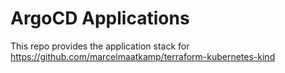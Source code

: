 # ArgoCD Applications
This repo provides the application stack for https://github.com/marcelmaatkamp/terraform-kubernetes-kind
